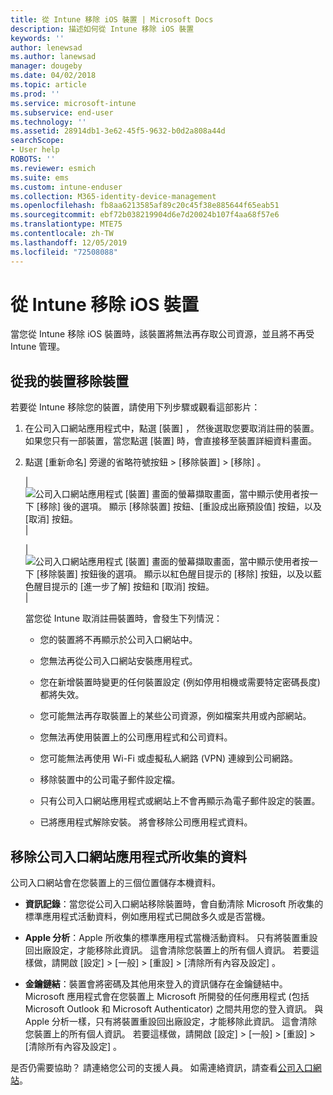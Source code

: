 ```yaml
---
title: 從 Intune 移除 iOS 裝置 | Microsoft Docs
description: 描述如何從 Intune 移除 iOS 裝置
keywords: ''
author: lenewsad
ms.author: lanewsad
manager: dougeby
ms.date: 04/02/2018
ms.topic: article
ms.prod: ''
ms.service: microsoft-intune
ms.subservice: end-user
ms.technology: ''
ms.assetid: 28914db1-3e62-45f5-9632-b0d2a808a44d
searchScope:
- User help
ROBOTS: ''
ms.reviewer: esmich
ms.suite: ems
ms.custom: intune-enduser
ms.collection: M365-identity-device-management
ms.openlocfilehash: fb8aa6213585af89c20c45f38e885644f65eab51
ms.sourcegitcommit: ebf72b038219904d6e7d20024b107f4aa68f57e6
ms.translationtype: MTE75
ms.contentlocale: zh-TW
ms.lasthandoff: 12/05/2019
ms.locfileid: "72508088"
---
```

# <a name="remove-your-ios-device-from-intune"></a>從 Intune 移除 iOS 裝置

當您從 Intune 移除 iOS 裝置時，該裝置將無法再存取公司資源，並且將不再受 Intune 管理。


## <a name="removing-the-device-from-my-devices"></a>從我的裝置移除裝置

若要從 Intune 移除您的裝置，請使用下列步驟或觀看這部影片：


1. 在公司入口網站應用程式中，點選 [裝置]  ， 然後選取您要取消註冊的裝置。 如果您只有一部裝置，當您點選 [裝置]  時，會直接移至裝置詳細資料畫面。

2. 點選 [重新命名]  旁邊的省略符號按鈕 > [移除裝置]   > [移除]  。  

    |![公司入口網站應用程式 [裝置] 畫面的螢幕擷取畫面，當中顯示使用者按一下 [移除] 後的選項。 顯示 [移除裝置] 按鈕、[重設成出廠預設值] 按鈕，以及 [取消] 按鈕。](/intune-user-help/media/cp_ios_unenroll_after_1804_001.png)|

    |![公司入口網站應用程式 [裝置] 畫面的螢幕擷取畫面，當中顯示使用者按一下 [移除裝置] 按鈕後的選項。 顯示以紅色醒目提示的 [移除] 按鈕，以及以藍色醒目提示的 [進一步了解] 按鈕和 [取消] 按鈕。](/intune-user-help/media/cp_ios_unenroll_after_1804_002.png)|


    當您從 Intune 取消註冊裝置時，會發生下列情況：

    - 您的裝置將不再顯示於公司入口網站中。

    - 您無法再從公司入口網站安裝應用程式。

    - 您在新增裝置時變更的任何裝置設定 (例如停用相機或需要特定密碼長度) 都將失效。

    - 您可能無法再存取裝置上的某些公司資源，例如檔案共用或內部網站。

    - 您無法再使用裝置上的公司應用程式和公司資料。

    - 您可能無法再使用 Wi-Fi 或虛擬私人網路 (VPN) 連線到公司網路。

    - 移除裝置中的公司電子郵件設定檔。

    - 只有公司入口網站應用程式或網站上不會再顯示為電子郵件設定的裝置。

    - 已將應用程式解除安裝。 將會移除公司應用程式資料。

## <a name="removing-data-collected-by-the-company-portal-app"></a>移除公司入口網站應用程式所收集的資料

公司入口網站會在您裝置上的三個位置儲存本機資料。

- **資訊記錄**：當您從公司入口網站移除裝置時，會自動清除 Microsoft 所收集的標準應用程式活動資料，例如應用程式已開啟多久或是否當機。

- **Apple 分析**：Apple 所收集的標準應用程式當機活動資料。 只有將裝置重設回出廠設定，才能移除此資訊。 這會清除您裝置上的所有個人資訊。 若要這樣做，請開啟 [設定]   > [一般]   > [重設]   > [清除所有內容及設定]  。

- **金鑰鏈結**：裝置會將密碼及其他用來登入的資訊儲存在金鑰鏈結中。 Microsoft 應用程式會在您裝置上 Microsoft 所開發的任何應用程式 (包括 Microsoft Outlook 和 Microsoft Authenticator) 之間共用您的登入資訊。 與 Apple 分析一樣，只有將裝置重設回出廠設定，才能移除此資訊。 這會清除您裝置上的所有個人資訊。 若要這樣做，請開啟 [設定]   > [一般]   > [重設]   > [清除所有內容及設定]  。


是否仍需要協助？ 請連絡您公司的支援人員。 如需連絡資訊，請查看[公司入口網站](https://go.microsoft.com/fwlink/?linkid=2010980)。
